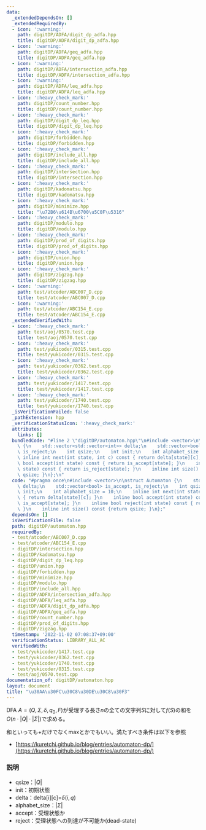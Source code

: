 ```yaml
---
data:
  _extendedDependsOn: []
  _extendedRequiredBy:
  - icon: ':warning:'
    path: digitDP/ADFA/digit_dp_adfa.hpp
    title: digitDP/ADFA/digit_dp_adfa.hpp
  - icon: ':warning:'
    path: digitDP/ADFA/geq_adfa.hpp
    title: digitDP/ADFA/geq_adfa.hpp
  - icon: ':warning:'
    path: digitDP/ADFA/intersection_adfa.hpp
    title: digitDP/ADFA/intersection_adfa.hpp
  - icon: ':warning:'
    path: digitDP/ADFA/leq_adfa.hpp
    title: digitDP/ADFA/leq_adfa.hpp
  - icon: ':heavy_check_mark:'
    path: digitDP/count_number.hpp
    title: digitDP/count_number.hpp
  - icon: ':heavy_check_mark:'
    path: digitDP/digit_dp_leq.hpp
    title: digitDP/digit_dp_leq.hpp
  - icon: ':heavy_check_mark:'
    path: digitDP/forbidden.hpp
    title: digitDP/forbidden.hpp
  - icon: ':heavy_check_mark:'
    path: digitDP/include_all.hpp
    title: digitDP/include_all.hpp
  - icon: ':heavy_check_mark:'
    path: digitDP/intersection.hpp
    title: digitDP/intersection.hpp
  - icon: ':heavy_check_mark:'
    path: digitDP/kadomatsu.hpp
    title: digitDP/kadomatsu.hpp
  - icon: ':heavy_check_mark:'
    path: digitDP/minimize.hpp
    title: "\u72B6\u614B\u6700\u5C0F\u5316"
  - icon: ':heavy_check_mark:'
    path: digitDP/modulo.hpp
    title: digitDP/modulo.hpp
  - icon: ':heavy_check_mark:'
    path: digitDP/prod_of_digits.hpp
    title: digitDP/prod_of_digits.hpp
  - icon: ':heavy_check_mark:'
    path: digitDP/union.hpp
    title: digitDP/union.hpp
  - icon: ':heavy_check_mark:'
    path: digitDP/zigzag.hpp
    title: digitDP/zigzag.hpp
  - icon: ':warning:'
    path: test/atcoder/ABC007_D.cpp
    title: test/atcoder/ABC007_D.cpp
  - icon: ':warning:'
    path: test/atcoder/ABC154_E.cpp
    title: test/atcoder/ABC154_E.cpp
  _extendedVerifiedWith:
  - icon: ':heavy_check_mark:'
    path: test/aoj/0570.test.cpp
    title: test/aoj/0570.test.cpp
  - icon: ':heavy_check_mark:'
    path: test/yukicoder/0315.test.cpp
    title: test/yukicoder/0315.test.cpp
  - icon: ':heavy_check_mark:'
    path: test/yukicoder/0362.test.cpp
    title: test/yukicoder/0362.test.cpp
  - icon: ':heavy_check_mark:'
    path: test/yukicoder/1417.test.cpp
    title: test/yukicoder/1417.test.cpp
  - icon: ':heavy_check_mark:'
    path: test/yukicoder/1740.test.cpp
    title: test/yukicoder/1740.test.cpp
  _isVerificationFailed: false
  _pathExtension: hpp
  _verificationStatusIcon: ':heavy_check_mark:'
  attributes:
    links: []
  bundledCode: "#line 2 \"digitDP/automaton.hpp\"\n#include <vector>\n\nstruct Automaton\
    \ {\n    std::vector<std::vector<int>> delta;\n    std::vector<bool> is_accept,\
    \ is_reject;\n    int qsize;\n    int init;\n    int alphabet_size = 10;\n   \
    \ inline int next(int state, int c) const { return delta[state][c]; }\n    inline\
    \ bool accept(int state) const { return is_accept[state]; }\n    inline bool reject(int\
    \ state) const { return is_reject[state]; }\n    inline int size() const {return\
    \ qsize; }\n};\n"
  code: "#pragma once\n#include <vector>\n\nstruct Automaton {\n    std::vector<std::vector<int>>\
    \ delta;\n    std::vector<bool> is_accept, is_reject;\n    int qsize;\n    int\
    \ init;\n    int alphabet_size = 10;\n    inline int next(int state, int c) const\
    \ { return delta[state][c]; }\n    inline bool accept(int state) const { return\
    \ is_accept[state]; }\n    inline bool reject(int state) const { return is_reject[state];\
    \ }\n    inline int size() const {return qsize; }\n};"
  dependsOn: []
  isVerificationFile: false
  path: digitDP/automaton.hpp
  requiredBy:
  - test/atcoder/ABC007_D.cpp
  - test/atcoder/ABC154_E.cpp
  - digitDP/intersection.hpp
  - digitDP/kadomatsu.hpp
  - digitDP/digit_dp_leq.hpp
  - digitDP/union.hpp
  - digitDP/forbidden.hpp
  - digitDP/minimize.hpp
  - digitDP/modulo.hpp
  - digitDP/include_all.hpp
  - digitDP/ADFA/intersection_adfa.hpp
  - digitDP/ADFA/leq_adfa.hpp
  - digitDP/ADFA/digit_dp_adfa.hpp
  - digitDP/ADFA/geq_adfa.hpp
  - digitDP/count_number.hpp
  - digitDP/prod_of_digits.hpp
  - digitDP/zigzag.hpp
  timestamp: '2022-11-02 07:08:37+09:00'
  verificationStatus: LIBRARY_ALL_AC
  verifiedWith:
  - test/yukicoder/1417.test.cpp
  - test/yukicoder/0362.test.cpp
  - test/yukicoder/1740.test.cpp
  - test/yukicoder/0315.test.cpp
  - test/aoj/0570.test.cpp
documentation_of: digitDP/automaton.hpp
layout: document
title: "\u30AA\u30FC\u30C8\u30DE\u30C8\u30F3"
---
```


DFA $A=(Q,Σ,δ,q_0,F)$が受理する長さ$n$の全ての文字列$S$に対して$f(S)$の和を$O(n\cdot\lvert Q\rvert\cdot\lvert Σ\rvert)$で求める。

和といっても+だけでなくmaxとかでもいい。満たすべき条件は以下を参照

- [https://kuretchi.github.io/blog/entries/automaton-dp/](https://kuretchi.github.io/blog/entries/automaton-dp/)

### 説明
- qsize：$\lvert Q\rvert$
- init：初期状態
- delta：delta[i][c]=$\delta(i,q)$
- alphabet_size：$\lvert Σ\rvert$
- accept：受理状態か
- reject：受理状態への到達が不可能か(dead-state)